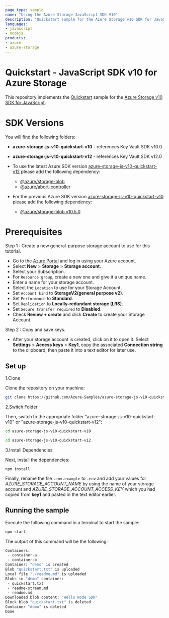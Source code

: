 ```yaml
---
page_type: sample
name: "Using the Azure Storage JavaScript SDK V10"
description: "Quickstart sample for the Azure Storage v10 SDK for JavaScript."
languages:
- javascript
- nodejs
products:
- azure
- azure-storage
---
```


# Quickstart - JavaScript SDK v10 for Azure Storage

This repository implements the [Quickstart](http://docs.microsoft.com/azure/storage/blobs/storage-quickstart-blobs-nodejs-v10) sample for the [Azure Storage v10 SDK for JavaScript](https://github.com/Azure/azure-storage-js).

# SDK Versions
You will find the following folders: 
* **azure-storage-js-v10-quickstart-v10** - references Key Vault SDK v10.0
* **azure-storage-js-v10-quickstart-v12** - references Key Vault SDK v12.0

* To use the latest Azure SDK version [azure-storage-js-v10-quickstart-v12](./azure-storage-js-v10-quickstart-v12) please add the following dependency:
  * [@azure/storage-blob](https://www.npmjs.com/package/@azure/storage-blob)
  * [@azure/abort-controller](https://www.npmjs.com/package/@azure/abort-controller)
* For the previous Azure SDK version [azure-storage-js-v10-quickstart-v10](./azure-storage-js-v10-quickstart-v10) please add the following dependency:
  * [@azure/storage-blob v10.5.0](https://www.npmjs.com/package/@azure/storage-blob/v/10.5.0)

# Prerequisites
Step 1 : Create a new general-purpose storage account to use for this tutorial. 
 
*  Go to the [Azure Portal](https://portal.azure.com) and log in using your Azure account. 
*  Select **New** > **Storage** > **Storage account**. 
*  Select your Subscription. 
*  For `Resource group`, create a new one and give it a unique name. 
*  Enter a name for your storage account.
*  Select the `Location` to use for your Storage Account.
*  Set `Account kind` to **StorageV2(general purpose v2)**.
*  Set `Performance` to **Standard**. 
*  Set `Replication` to **Locally-redundant storage (LRS)**.
*  Set `Secure transfer required` to **Disabled**.
*  Check **Review + create** and click **Create** to create your Storage Account. 
 
Step 2 : Copy and save keys.
 
 * After your storage account is created, click on it to open it. Select **Settings** > **Access keys** > **Key1**, copy the associated **Connection string** to the clipboard, then paste it into a text editor for later use.

## Set up

1.Clone

Clone the repository on your machine:

```bash
git clone https://github.com/Azure-Samples/azure-storage-js-v10-quickstart.git 
```

2.Switch Folder

Then, switch to the appropriate folder "azure-storage-js-v10-quickstart-v10" or "azure-storage-js-v10-quickstart-v12":

```bash
cd azure-storage-js-v10-quickstart-v10
```

```bash
cd azure-storage-js-v10-quickstart-v12
```

3.Install Dependencies

Next, install the dependencies:

    npm install

Finally, rename the file `.env.example` to `.env` and add your values for *AZURE_STORAGE_ACCOUNT_NAME* by using the name of your storage account and *AZURE_STORAGE_ACCOUNT_ACCESS_KEY* which you had copied from **key1** and pasted in the text editor earlier.


## Running the sample

Execute the following command in a terminal to start the sample:

```bash
npm start
```

The output of this command will be the following:

```bash
Containers:
 - container-a
 - container-b
Container: "demo" is created
Blob "quickstart.txt" is uploaded
Local file "./readme.md" is uploaded
Blobs in "demo" container:
 - quickstart.txt
 - readme-stream.md
 - readme.md
Downloaded blob content: "Hello Node SDK"
Block blob "quickstart.txt" is deleted
Container "demo" is deleted
Done
```
